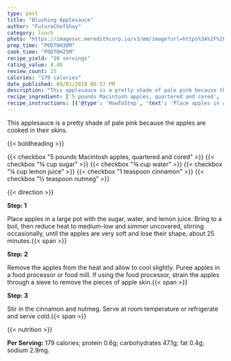 ```yaml
---
type: post
title: "Blushing Applesauce"
author: "FutureChefShay"
category: lunch
photo: "https://imagesvc.meredithcorp.io/v3/mm/image?url=https%3A%2F%2Fimages.media-allrecipes.com%2Fuserphotos%2F697847.jpg"
prep_time: "P0DT0H30M"
cook_time: "P0DT0H25M"
recipe_yield: "10 servings"
rating_value: 4.48
review_count: 25
calories: "179 calories"
date_published: 09/01/2018 06:57 PM
description: "This applesauce is a pretty shade of pale pink because the apples are cooked in their skins."
recipe_ingredient: ['5 pounds Macintosh apples, quartered and cored', '¾ cup sugar', '¾ cup water', '¼ cup lemon juice', '1 teaspoon cinnamon', '½ teaspoon nutmeg']
recipe_instructions: [{'@type': 'HowToStep', 'text': 'Place apples in a large pot with the sugar, water, and lemon juice. Bring to a boil, then reduce heat to medium-low and simmer uncovered, stirring occasionally,  until the apples are very soft and lose their shape, about 25 minutes.\n'}, {'@type': 'HowToStep', 'text': 'Remove the apples from the heat and allow to cool slightly. Puree apples in a food processor or food mill. If using the food processor, strain the apples through a sieve to remove the pieces of apple skin.\n'}, {'@type': 'HowToStep', 'text': 'Stir in the cinnamon and nutmeg. Serve at room temperature or refrigerate and serve cold.\n'}]
---
```


This applesauce is a pretty shade of pale pink because the apples are cooked in their skins. 

{{< boldheading >}}

{{< checkbox "5 pounds Macintosh apples, quartered and cored" >}}
{{< checkbox "¾ cup sugar" >}}
{{< checkbox "¾ cup water" >}}
{{< checkbox "¼ cup lemon juice" >}}
{{< checkbox "1 teaspoon cinnamon" >}}
{{< checkbox "½ teaspoon nutmeg" >}}


{{< direction >}}

**Step: 1**

Place apples in a large pot with the sugar, water, and lemon juice. Bring to a boil, then reduce heat to medium-low and simmer uncovered, stirring occasionally,  until the apples are very soft and lose their shape, about 25 minutes.{{< span >}}

**Step: 2**

Remove the apples from the heat and allow to cool slightly. Puree apples in a food processor or food mill. If using the food processor, strain the apples through a sieve to remove the pieces of apple skin.{{< span >}}

**Step: 3**

Stir in the cinnamon and nutmeg. Serve at room temperature or refrigerate and serve cold.{{< span >}}

{{< nutrition >}}

**Per Serving:** 179 calories; protein 0.6g; carbohydrates 47.1g; fat 0.4g; sodium 2.9mg.